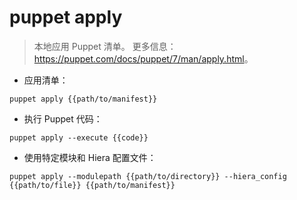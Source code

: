 # puppet apply

> 本地应用 Puppet 清单。
> 更多信息：<https://puppet.com/docs/puppet/7/man/apply.html>。

- 应用清单：

`puppet apply {{path/to/manifest}}`

- 执行 Puppet 代码：

`puppet apply --execute {{code}}`

- 使用特定模块和 Hiera 配置文件：

`puppet apply --modulepath {{path/to/directory}} --hiera_config {{path/to/file}} {{path/to/manifest}}`